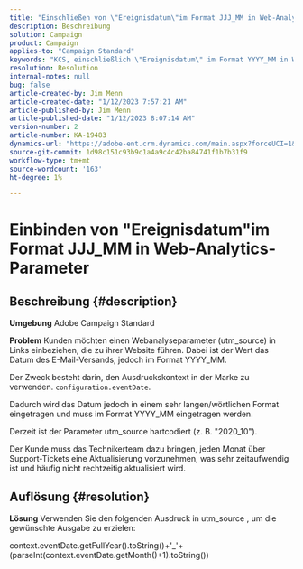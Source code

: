 ```yaml
---
title: "Einschließen von \"Ereignisdatum\"im Format JJJ_MM in Web-Analytics-Parameter"
description: Beschreibung
solution: Campaign
product: Campaign
applies-to: "Campaign Standard"
keywords: "KCS, einschließlich \"Ereignisdatum\" im Format YYYY_MM in Web Analytics-Parametern, Adobe Campaign Standard, ACS, "
resolution: Resolution
internal-notes: null
bug: false
article-created-by: Jim Menn
article-created-date: "1/12/2023 7:57:21 AM"
article-published-by: Jim Menn
article-published-date: "1/12/2023 8:07:14 AM"
version-number: 2
article-number: KA-19483
dynamics-url: "https://adobe-ent.crm.dynamics.com/main.aspx?forceUCI=1&pagetype=entityrecord&etn=knowledgearticle&id=413595bd-4e92-ed11-aad1-6045bd0065f9"
source-git-commit: 1d98c151c93b9c1a4a9c4c42ba84741f1b7b31f9
workflow-type: tm+mt
source-wordcount: '163'
ht-degree: 1%

---
```


# Einbinden von &quot;Ereignisdatum&quot;im Format JJJ_MM in Web-Analytics-Parameter

## Beschreibung {#description}


<b>Umgebung</b>
Adobe Campaign Standard

<b>Problem</b>
Kunden möchten einen Webanalyseparameter (utm_source) in Links einbeziehen, die zu ihrer Website führen. Dabei ist der Wert das Datum des E-Mail-Versands, jedoch im Format YYYY_MM.

Der Zweck besteht darin, den Ausdruckskontext in der Marke zu verwenden. `configuration.eventDate`.

Dadurch wird das Datum jedoch in einem sehr langen/wörtlichen Format eingetragen und muss im Format YYYY_MM eingetragen werden.

Derzeit ist der Parameter utm_source hartcodiert (z. B. &quot;2020_10&quot;).

Der Kunde muss das Technikerteam dazu bringen, jeden Monat über Support-Tickets eine Aktualisierung vorzunehmen, was sehr zeitaufwendig ist und häufig nicht rechtzeitig aktualisiert wird.


## Auflösung {#resolution}


<b>Lösung</b>
Verwenden Sie den folgenden Ausdruck in utm_source , um die gewünschte Ausgabe zu erzielen:

context.eventDate.getFullYear().toString()+&#39;_&#39;+(parseInt(context.eventDate.getMonth()+1).toString())
